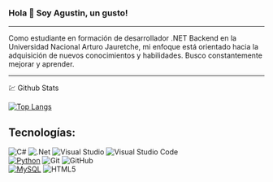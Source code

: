 ### Hola 👋 Soy Agustin, un gusto!

---
Como estudiante en formación de desarrollador .NET Backend en la Universidad Nacional Arturo Jauretche, mi enfoque está orientado hacia la adquisición de nuevos conocimientos y habilidades. Busco constantemente mejorar y aprender.

---
💹 Github Stats


[![Top Langs](https://github-readme-stats.vercel.app/api/top-langs/?username=ccabeda&theme=radical)](https://github.com/anuraghazra/github-readme-stats)

## Tecnologías:

![C#](https://img.shields.io/badge/c%23-%23239120.svg?style=for-the-badge&logo=c-sharp&logoColor=white)
![.Net](https://img.shields.io/badge/.NET-5C2D91?style=for-the-badge&logo=.net&logoColor=white)
![Visual Studio](https://img.shields.io/badge/Visual%20Studio-5C2D91.svg?style=for-the-badge&logo=visual-studio&logoColor=white)
![Visual Studio Code](https://img.shields.io/badge/Visual%20Studio%20Code-0078d7.svg?style=for-the-badge&logo=visual-studio-code&logoColor=white)
<br>
[![Python](https://img.shields.io/badge/Python-yellow?style=for-the-badge&logo=python&logoColor=white&labelColor=101010)]()
![Git](https://img.shields.io/badge/git-%23F05033.svg?style=for-the-badge&logo=git&logoColor=white)
![GitHub](https://img.shields.io/badge/github-%23121011.svg?style=for-the-badge&logo=github&logoColor=white)
<br>
[![MySQL](https://img.shields.io/badge/MySQL-4479A1?style=for-the-badge&logo=mysql&logoColor=white&labelColor=101010)]()
![HTML5](https://img.shields.io/badge/html5-%23E34F26.svg?style=for-the-badge&logo=html5&logoColor=white)

